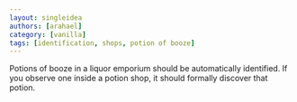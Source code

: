 ```yaml
---
layout: singleidea
authors: [arahael]
category: [vanilla]
tags: [identification, shops, potion of booze]
---
```

Potions of booze in a liquor emporium should be automatically identified. If you
observe one inside a potion shop, it should formally discover that potion.
